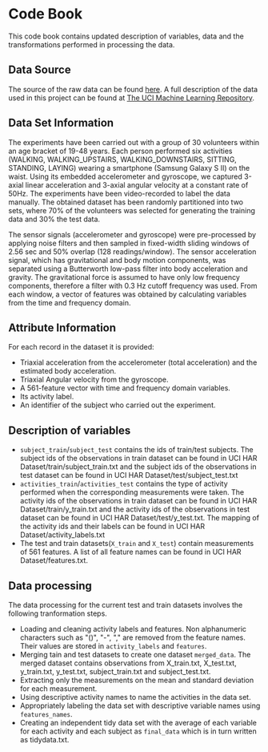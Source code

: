 # Code Book
This code book contains updated description of variables, data and the transformations performed in processing the data.

## Data Source
The source of the raw data can be found [here](https://d396qusza40orc.cloudfront.net/getdata%2Fprojectfiles%2FUCI%20HAR%20Dataset.zip). A full description of the data used in this project can be found at [The UCI Machine Learning Repository]("http://archive.ics.uci.edu/ml/datasets/Human+Activity+Recognition+Using+Smartphones").

## Data Set Information
The experiments have been carried out with a group of 30 volunteers within an age bracket of 19-48 years. Each person performed six activities (WALKING, WALKING_UPSTAIRS, WALKING_DOWNSTAIRS, SITTING, STANDING, LAYING) wearing a smartphone (Samsung Galaxy S II) on the waist. Using its embedded accelerometer and gyroscope, we captured 3-axial linear acceleration and 3-axial angular velocity at a constant rate of 50Hz. The experiments have been video-recorded to label the data manually. The obtained dataset has been randomly partitioned into two sets, where 70% of the volunteers was selected for generating the training data and 30% the test data. 

The sensor signals (accelerometer and gyroscope) were pre-processed by applying noise filters and then sampled in fixed-width sliding windows of 2.56 sec and 50% overlap (128 readings/window). The sensor acceleration signal, which has gravitational and body motion components, was separated using a Butterworth low-pass filter into body acceleration and gravity. The gravitational force is assumed to have only low frequency components, therefore a filter with 0.3 Hz cutoff frequency was used. From each window, a vector of features was obtained by calculating variables from the time and frequency domain.

## Attribute Information
For each record in the dataset it is provided:

* Triaxial acceleration from the accelerometer (total acceleration) and the estimated body acceleration. 
* Triaxial Angular velocity from the gyroscope. 
* A 561-feature vector with time and frequency domain variables. 
* Its activity label. 
* An identifier of the subject who carried out the experiment.

## Description of variables
* `subject_train`/`subject_test` contains the ids of train/test subjects. The subject ids of the observations in train dataset can be found in UCI HAR Dataset/train/subject_train.txt and the subject ids of the observations in test dataset can be found in UCI HAR Dataset/test/subject_test.txt
* `activities_train`/`activities_test` contains the type of activity performed when the corresponding measurements were taken. The activity ids of the observations in train dataset can be found in UCI HAR Dataset/train/y_train.txt and the activity ids of the observations in test dataset can be found in UCI HAR Dataset/test/y_test.txt. The mapping of the activity ids and their labels can be found in UCI HAR Dataset/activity_labels.txt
* The test and train datasets(`X_train` and `X_test`) contain measurements of 561 features. A list of all feature names can be found in UCI HAR Dataset/features.txt.

## Data processing
The data processing for the current test and train datasets involves the following tranformation steps.

* Loading and cleaning activity labels and features. Non alphanumeric characters such as "()", "-", "," are removed from the feature names. Their values are stored in `activity_labels` and `features`.
* Merging tain and test datasets to create one dataset `merged_data`. The merged dataset contains observations from X_train.txt, X_test.txt, y_train.txt, y_test.txt, subject_train.txt and subject_test.txt.
* Extracting only the measurements on the mean and standard deviation for each measurement.
* Using descriptive activity names to name the activities in the data set.
* Appropriately labeling the data set with descriptive variable names using `features_names`.
* Creating an independent tidy data set with the average of each variable for each activity and each subject as `final_data` which is in turn written as tidydata.txt.

